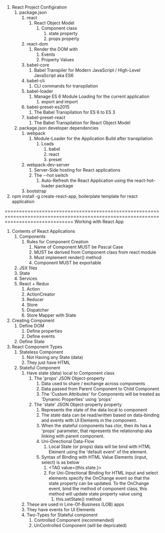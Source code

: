 1. React Project Configiration
   1. package.json
      1. react
         1. React Object Model
            1. Component class
               1. state property
               2. props property
      2. react-dom
         1. Render the DOM with
            1. Events
            2. Property Values
      3. babel-core
         1. Babel Transpiler for Modern JavaScript / High-Level JavaScript aka ES6
      4. babel-cli
         1. CLI commands for transpilation
      5. babel-loader
         1. Manage ES 6 Module Loading for the current application
            1. export and import
      6. babel-preset-es2015
         1. The Babel Transpilation for ES 6 to ES 3
      7. babel-preset-react
         1. The Babel Transpilation for React Object Model
   2. package.json developer dependencies
      1. webpack
         1. Module-Loader for the Application Build after transpilation
            1. Loads
               1. babel
               2. react
               3. preset
      2. webpack-dev-server
         1. Server-Side hosting for React applications
         2. The --hot switch
            1. Auto-Refresh the React Application using the react-hot-loader package
      3. bootstrap
2. npm install -g create-react-app, boilerplate template for react application

====================================================================================================================================
Working with React App

1. Contents of React Applications
   1. Components
      1. Rules for Component Creation
         1. Name of Component MUST be Pascal Case
         2. MUST be derived from Component class from react module
         3. Must implement render() method
         4. Component MUST be exportable
   2. JSX files
   3. State
   4. Services
   5. React + Redux
      1. Action
      2. ActionCreator
      3. Reducer
      4. Store
      5. Dispatcher
      6. Store Mapper with State
2. Creating Component
   1. Define DOM
      1. Define properties
      2. Define events
   2. Define State
3. React Component Types
   1. Stateless Component
      1. Not Having any State (data)
      2. They just have HTML
   2. Stateful Component
      1. Have state (data) local to Component class
         1. The 'props' JSON Object-property
            1. Data used to share / exchange across components
            2. Data passed from Parent Component to Child Component
            3. The 'Custom Attributes' for Components will be treated as 'Dynamic Properties' using 'props'
         2. The 'state' JSON Object-property property
            1. Represents the state of the data local to component
            2. The state data can be read/written based on data-binding and events with UI Elements in the component.
            3. When the stateful components has ctor, then its has a 'props' parameter, that represents the relationship aka linking with parent component.
            4. Uni-Directional Data-Flow
               1. Local State (or props) data will be bind with HTML Element using the 'default event' of the element.
            5. Syntax of Binding with HTML Value Elements (input, select) is as below
               1. <TAG value={this.state.<STATE-PROPERTY>}>
               2. For Uni-Directional Binding for HTML input and select elements specify the OnChange event so that the state property can be updated. To the OnChange event, bind the method of component class, this method will update state property value using
                  1. this.setState() method
      2. These are used in Line-Of-Business (LOB) apps
      3. They have events for UI Elements
      4. Two-Types for Stateful component
         1. Controlled Component (recommended)
         2. UnControlled Component (will be depricated)
